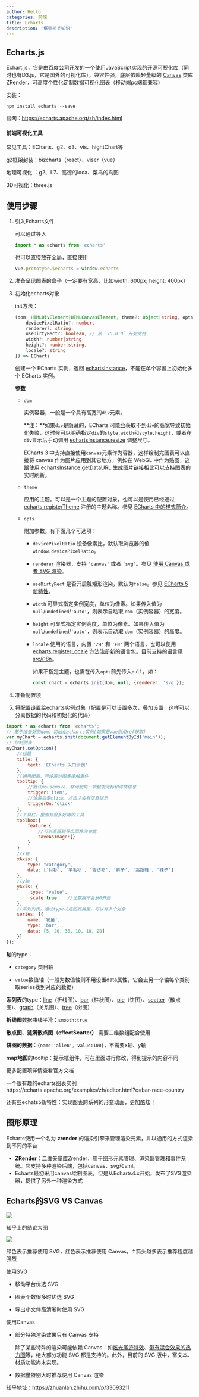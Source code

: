 ```yaml
---
author: Hello
categories: 前端
title: Echarts
description: '框架相关知识'
---
```


## Echarts.js

Echart.js，它是由百度公司开发的一个使用JavaScript实现的开源可视化库（同时也有D3.js，它是国外的可视化库），兼容性强，底层依赖轻量级的 [Canvas](https://so.csdn.net/so/search?q=Canvas&spm=1001.2101.3001.7020) 类库 ZRender，可高度个性化定制数据可视化图表（移动端pc端都兼容）

安装：

```shell
npm install echarts --save
```

官网：https://echarts.apache.org/zh/index.html



#### 前端可视化工具

常见工具：ECharts、g2、d3、vis、hightChart等

g2框架封装：bizcharts（react）、viser（vue）

地理可视化 ：g2、L7、高德的loca、菜鸟的鸟图

3D可视化：three.js



## 使用步骤

1. 引入Echarts文件

   可以通过导入

   ```js
   import * as echarts from 'echarts'
   ```

   也可以直接放在全局，直接使用

   ```js
   Vue.prototype.$echarts = window.echarts
   ```

2. 准备呈现图表的盒子（一定要有宽高，比如width: 600px; height: 400px）

3. 初始化echarts对象

   init方法：

   ```ts
   (dom: HTMLDivElement|HTMLCanvasElement, theme?: Object|string, opts?: {
       devicePixelRatio?: number,
       renderer?: string,
       useDirtyRect?: boolean, // 从 `v5.0.0` 开始支持
       width?: number|string,
       height?: number|string,
       locale?: string
   }) => ECharts
   ```

   创建一个 ECharts 实例，返回 [echartsInstance](https://echarts.apache.org/zh/api.html#echartsInstance)，不能在单个容器上初始化多个 ECharts 实例。

   **参数**

   - `dom`

     实例容器，一般是一个具有高宽的`div`元素。

     **注：**如果`div`是隐藏的，ECharts 可能会获取不到`div`的高宽导致初始化失败，这时候可以明确指定`div`的`style.width`和`style.height`，或者在`div`显示后手动调用 [echartsInstance.resize](https://echarts.apache.org/zh/api.html#echartsInstance.resize) 调整尺寸。

     ECharts 3 中支持直接使用`canvas`元素作为容器，这样绘制完图表可以直接将 canvas 作为图片应用到其它地方，例如在 WebGL 中作为贴图，这跟使用 [echartsInstance.getDataURL](https://echarts.apache.org/zh/api.html#echartsInstance.getDataURL) 生成图片链接相比可以支持图表的实时刷新。

   - `theme`

     应用的主题。可以是一个主题的配置对象，也可以是使用已经通过 [echarts.registerTheme](https://echarts.apache.org/zh/api.html#echarts.registerTheme) 注册的主题名称。参见 [ECharts 中的样式简介](https://echarts.apache.org/handbook/zh/concepts/style)。

   - `opts`

     附加参数。有下面几个可选项：

     - `devicePixelRatio` 设备像素比，默认取浏览器的值`window.devicePixelRatio`。

     - `renderer` 渲染器，支持 `'canvas'` 或者 `'svg'`。参见 [使用 Canvas 或者 SVG 渲染](https://echarts.apache.org/handbook/zh/best-practices/canvas-vs-svg)。

     - `useDirtyRect` 是否开启脏矩形渲染，默认为`false`。参见 [ECharts 5 新特性](https://echarts.apache.org/handbook/zh/basics/release-note/v5-feature)。

     - `width` 可显式指定实例宽度，单位为像素。如果传入值为 `null`/`undefined`/`'auto'`，则表示自动取 `dom`（实例容器）的宽度。

     - `height` 可显式指定实例高度，单位为像素。如果传入值为 `null`/`undefined`/`'auto'`，则表示自动取 `dom`（实例容器）的高度。

     - `locale` 使用的语言，内置 `'ZH'` 和 `'EN'` 两个语言，也可以使用 [echarts.registerLocale](https://echarts.apache.org/zh/api.html#echarts.registerLocale) 方法注册新的语言包。目前支持的语言见 [src/i18n](https://github.com/apache/echarts/tree/release/src/i18n)。

       如果不指定主题，也需在传入`opts`前先传入`null`，如：

       ```js
       const chart = echarts.init(dom, null, {renderer: 'svg'});
       ```

4. 准备配置项

5. 将配置设置给echarts实例对象（配置是可以设置多次，叠加设置，这样可以分离数据的代码和初始化的代码）

```js
import * as echarts from 'echarts';
// 基于准备好的dom，初始化echarts实例(如果是vue则用ref获取)
var myChart = echarts.init(document.getElementById('main'));
// 绘制图表
myChart.setOption({
    //标题
    title: {
        text: 'ECharts 入门示例'
    },
    //通用配置，可设置对图表接触事件
    tooltip: {
        //默认mousemove，移动到每一项触发光标和详情信息
        trigger:'item',
        //设置后要click，点击才会有信息提示
        triggerOn:'click'
    },
    //工具栏，里面有很多好用的工具
    toolbox:{
        feature:{
            //可以直接到导出图片的功能
            saveAsImage:{}
        }
    }
    //x轴
    xAxis: {
    	type: "category",
        data: ['衬衫', '羊毛衫', '雪纺衫', '裤子', '高跟鞋', '袜子']
    },
    //y轴
    yAxis: {
         type: "value",
         scale:true    //让数据不会从0开始
    },
    //系列列表，通过type决定图表类型，可以有多个对象
    series: [{
        name: '销量',
        type: 'bar',
        data: [5, 20, 36, 10, 10, 20]
    }]
});
```

**轴**的type：

- `category` 类目轴

- `value`数值轴（一般为数值轴则不用设置data属性，它会去另一个轴每个类别取series找到对应的数据）

**系列表**的type：[line](https://echarts.apache.org/zh/option.html#series-line)（折线图）、[bar](https://echarts.apache.org/zh/option.html#series-bar)（柱状图）、[pie](https://echarts.apache.org/zh/option.html#series-pie)（饼图）、[scatter](https://echarts.apache.org/zh/option.html#series-scatter)（散点图）、[graph](https://echarts.apache.org/zh/option.html#series-graph)（关系图）、[tree](https://echarts.apache.org/zh/option.html#series-tree)（树图）

**折线图**数据曲线平滑：`smooth:true`

**散点图**、**涟漪散点图（effectScatter）** 需要二维数组配合使用

**饼图的数据**：`{name:'allen', value:100}`，不需要x轴、y轴

**map地图**的tooltip：提示框组件，可在里面进行修改，得到提示的内容不同

更多配置项详情查看官方文档

一个很有趣的echarts图表实例https://echarts.apache.org/examples/zh/editor.html?c=bar-race-country

还有些echats5新特性：实现图表跨系列的形变动画，更加酷炫！



## 图形原理

Echarts使用一个名为 **zrender** 的渲染引擎来管理渲染元素，并以通用的方式渲染到不同的平台

- **ZRender**：二维矢量库Zrender，用于图形元素管理、渲染器管理和事件系统。它支持多种渲染后端，包括canvas、svg和vml。
- Echarts最初采用canvas绘制图表，但是从Echarts4.x开始，发布了SVG渲染器，提供了另外一种渲染方式



## Echarts的SVG VS Canvas

![](/simple-blog/Echarts/vs.png)

知乎上的结论大图

![](/simple-blog/Echarts/vs2.png)

绿色表示推荐使用 SVG，红色表示推荐使用 Canvas，↑箭头越多表示推荐程度越强烈

使用SVG

- 移动平台优选 SVG

- 图表个数很多时优选 SVG

- 导出小文件高清晰时使用 SVG

使用Canvas

- 部分特殊渲染效果只有 Canvas 支持

  除了某些特殊的渲染可能依赖 Canvas：如[炫光尾迹特效](https://link.zhihu.com/?target=http%3A//echarts.baidu.com/option.html%23series-lines.effect)、[带有混合效果的热力图](https://link.zhihu.com/?target=http%3A//echarts.baidu.com/examples/editor.html%3Fc%3Dheatmap-bmap)等，绝大部分功能 SVG 都是支持的。此外，目前的 SVG 版中，富文本、材质功能尚未实现。

- 数据量特别大时推荐使用 Canvas 渲染

知乎地址：https://zhuanlan.zhihu.com/p/33093211